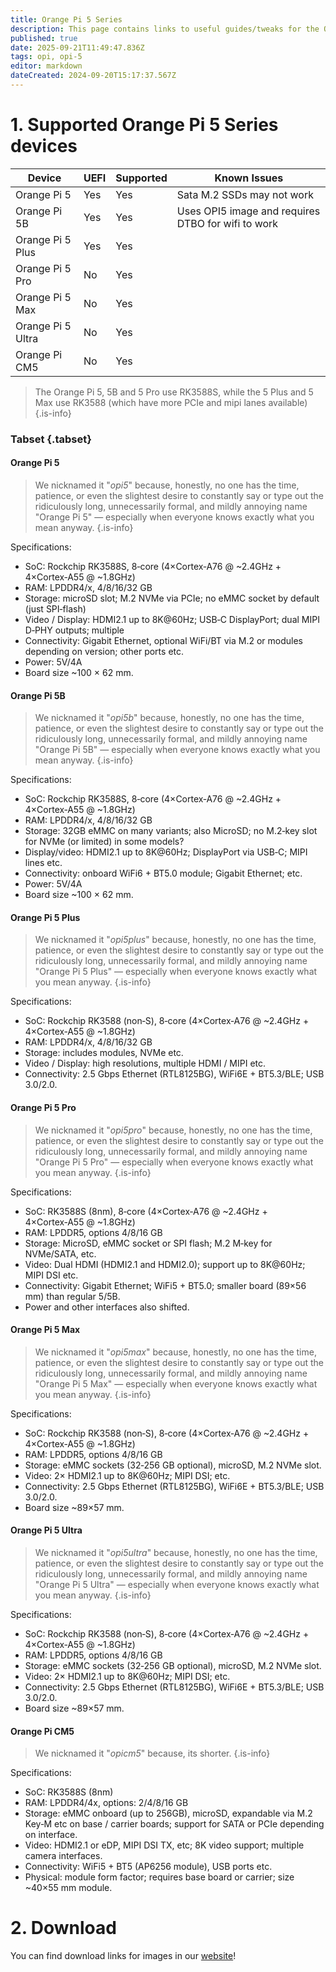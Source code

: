 ```yaml
---
title: Orange Pi 5 Series
description: This page contains links to useful guides/tweaks for the OPI 5 Series devices
published: true
date: 2025-09-21T11:49:47.836Z
tags: opi, opi-5
editor: markdown
dateCreated: 2024-09-20T15:17:37.567Z
---
```


# 1.  Supported Orange Pi 5 Series devices
| Device            | UEFI  | Supported | Known Issues |
|-------------------|-------|-----------|--------------|
| Orange Pi 5       |  Yes    | Yes        | Sata M.2 SSDs may not work|
| Orange Pi 5B      | Yes     | Yes        |Uses OPI5 image and requires DTBO for wifi to work|
| Orange Pi 5 Plus  | Yes     | Yes        |              |
| Orange Pi 5 Pro   |No      | Yes        |              |
| Orange Pi 5 Max   |No      | Yes        |              |
| Orange Pi 5 Ultra   |No      | Yes        |              |
| Orange Pi CM5   |No      | Yes        |              |

> The Orange Pi 5, 5B and 5 Pro use RK3588S, while the 5 Plus and 5 Max use RK3588 (which have more PCIe and mipi lanes available)
{.is-info}

### Tabset {.tabset}
#### Orange Pi 5
> We nicknamed it "*opi5*" because, honestly, no one has the time, patience, or even the slightest desire to constantly say or type out the ridiculously long, unnecessarily formal, and mildly annoying name "Orange Pi 5" — especially when everyone knows exactly what you mean anyway.
{.is-info}

Specifications:
- SoC: Rockchip RK3588S, 8‑core (4×Cortex‑A76 @ ~2.4GHz + 4×Cortex‑A55 @ ~1.8GHz) 
- RAM: LPDDR4/x, 4/8/16/32 GB 
- Storage: microSD slot; M.2 NVMe via PCIe; no eMMC socket by default (just SPI‑flash) 
- Video / Display: HDMI2.1 up to 8K@60Hz; USB‑C DisplayPort; dual MIPI D‑PHY outputs; multiple 
- Connectivity: Gigabit Ethernet, optional WiFi/BT via M.2 or modules depending on version; other ports etc.
- Power: 5V/4A 
- Board size ~100 × 62 mm.

#### Orange Pi 5B
> We nicknamed it "*opi5b*" because, honestly, no one has the time, patience, or even the slightest desire to constantly say or type out the ridiculously long, unnecessarily formal, and mildly annoying name "Orange Pi 5B" — especially when everyone knows exactly what you mean anyway.
{.is-info}

Specifications:
- SoC: Rockchip RK3588S, 8‑core (4×Cortex‑A76 @ ~2.4GHz + 4×Cortex‑A55 @ ~1.8GHz) 
- RAM: LPDDR4/x, 4/8/16/32 GB 
- Storage: 32GB eMMC on many variants; also MicroSD; no M.2‑key slot for NVMe (or limited) in some models? 
- Display/video: HDMI2.1 up to 8K@60Hz; DisplayPort via USB‑C; MIPI lines etc. 
- Connectivity: onboard WiFi6 + BT5.0 module; Gigabit Ethernet; etc.
- Power: 5V/4A 
- Board size ~100 × 62 mm.

#### Orange Pi 5 Plus
> We nicknamed it "*opi5plus*" because, honestly, no one has the time, patience, or even the slightest desire to constantly say or type out the ridiculously long, unnecessarily formal, and mildly annoying name "Orange Pi 5 Plus" — especially when everyone knows exactly what you mean anyway.
{.is-info}

Specifications:
- SoC: Rockchip RK3588 (non‑S), 8‑core (4×Cortex‑A76 @ ~2.4GHz + 4×Cortex‑A55 @ ~1.8GHz)
- RAM: LPDDR4/x, 4/8/16/32 GB 
- Storage: includes modules, NVMe etc.
- Video / Display: high resolutions, multiple HDMI / MIPI etc.
- Connectivity: 2.5 Gbps Ethernet (RTL8125BG), WiFi6E + BT5.3/BLE; USB 3.0/2.0. 

#### Orange Pi 5 Pro
> We nicknamed it "*opi5pro*" because, honestly, no one has the time, patience, or even the slightest desire to constantly say or type out the ridiculously long, unnecessarily formal, and mildly annoying name "Orange Pi 5 Pro" — especially when everyone knows exactly what you mean anyway.
{.is-info}

Specifications:
- SoC: RK3588S (8nm), 8‑core (4×Cortex‑A76 @ ~2.4GHz + 4×Cortex‑A55 @ ~1.8GHz)
- RAM: LPDDR5, options 4/8/16 GB
- Storage: MicroSD, eMMC socket or SPI flash; M.2 M‑key for NVMe/SATA, etc. 
- Video: Dual HDMI (HDMI2.1 and HDMI2.0); support up to 8K@60Hz; MIPI DSI etc. 
- Connectivity: Gigabit Ethernet; WiFi5 + BT5.0; smaller board (89×56 mm) than regular 5/5B. 
- Power and other interfaces also shifted.

#### Orange Pi 5 Max
> We nicknamed it "*opi5max*" because, honestly, no one has the time, patience, or even the slightest desire to constantly say or type out the ridiculously long, unnecessarily formal, and mildly annoying name "Orange Pi 5 Max" — especially when everyone knows exactly what you mean anyway.
{.is-info}

Specifications:
- SoC: Rockchip RK3588 (non‑S), 8‑core (4×Cortex‑A76 @ ~2.4GHz + 4×Cortex‑A55 @ ~1.8GHz)
- RAM: LPDDR5, options 4/8/16 GB
- Storage: eMMC sockets (32‑256 GB optional), microSD, M.2 NVMe slot. 
- Video: 2× HDMI2.1 up to 8K@60Hz; MIPI DSI; etc. 
- Connectivity: 2.5 Gbps Ethernet (RTL8125BG), WiFi6E + BT5.3/BLE; USB 3.0/2.0. 
- Board size ~89×57 mm.

#### Orange Pi 5 Ultra
> We nicknamed it "*opi5ultra*" because, honestly, no one has the time, patience, or even the slightest desire to constantly say or type out the ridiculously long, unnecessarily formal, and mildly annoying name "Orange Pi 5 Ultra" — especially when everyone knows exactly what you mean anyway.
{.is-info}

Specifications:
- SoC: Rockchip RK3588 (non‑S), 8‑core (4×Cortex‑A76 @ ~2.4GHz + 4×Cortex‑A55 @ ~1.8GHz) 
- RAM: LPDDR5, options 4/8/16 GB
- Storage: eMMC sockets (32‑256 GB optional), microSD, M.2 NVMe slot. 
- Video: 2× HDMI2.1 up to 8K@60Hz; MIPI DSI; etc. 
- Connectivity: 2.5 Gbps Ethernet (RTL8125BG), WiFi6E + BT5.3/BLE; USB 3.0/2.0. 
- Board size ~89×57 mm.

#### Orange Pi CM5
> We nicknamed it "*opicm5*" because, its shorter.
{.is-info}

Specifications:
- SoC: RK3588S (8nm) 
- RAM: LPDDR4/4x, options: 2/4/8/16 GB 
- Storage: eMMC onboard (up to 256GB), microSD, expandable via M.2 Key‑M etc on base / carrier boards; support for SATA or PCIe depending on interface. 
- Video: HDMI2.1 or eDP, MIPI DSI TX, etc; 8K video support; multiple camera interfaces. 
- Connectivity: WiFi5 + BT5 (AP6256 module), USB ports etc.
- Physical: module form factor; requires base board or carrier; size ~40×55 mm module. 

# 2. Download
You can find download links for images in our [website](https://bredos.org/download.html)!